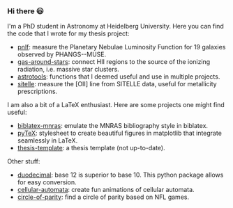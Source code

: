 ### Hi there 😃

I'm a PhD student in Astronomy at Heidelberg University. Here you can find the code that I wrote for my thesis project:

* [pnlf](https://github.com/fschmnn/pnlf): measure the Planetary Nebulae Luminosity Function for 19 galaxies observed by PHANGS--MUSE.
* [gas-around-stars](https://github.com/fschmnn/gas-around-stars): connect HII regions to the source of the ionizing radiation, i.e. massive star clusters.
* [astrotools](https://github.com/fschmnn/astrotools): functions that I deemed useful and use in multiple projects.
* [sitelle](https://github.com/fschmnn/sitelle): measure the [OII] line from SITELLE data, useful for metallicity prescriptions.

I am also a bit of a LaTeX enthusiast. Here are some projects one might find useful: 

* [biblatex-mnras](https://github.com/fschmnn/biblatex-mnras): emulate the MNRAS bibliography style in biblatex.
* [pyTeX](https://github.com/fschmnn/pyTeX): stylesheet to create beautiful figures in matplotlib that integrate seamlessly in LaTeX.
* [thesis-template](https://github.com/fschmnn/thesis-template): a thesis template (not up-to-date).

Other stuff:

* [duodecimal](https://github.com/fschmnn/duodecimal): base 12 is superior to base 10. This python package allows for easy conversion.
* [cellular-automata](https://github.com/fschmnn/cellular-automata): create fun animations of cellular automata. 
* [circle-of-parity](https://github.com/fschmnn/circle-of-parity): find a circle of parity based on NFL games.


<!--
**fschmnn/fschmnn** is a ✨ _special_ ✨ repository because its `README.md` (this file) appears on your GitHub profile.

Here are some ideas to get you started:

- 🔭 I’m currently working on ...
- 🌱 I’m currently learning ...
- 👯 I’m looking to collaborate on ...
- 🤔 I’m looking for help with ...
- 💬 Ask me about ...
- 📫 How to reach me: ...
- 😄 Pronouns: ...
- ⚡ Fun fact: ...
-->
